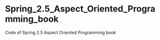 Spring_2.5_Aspect_Oriented_Programming_book
===========================================

Code of Spring 2.5 Aspect Oriented Programming book

